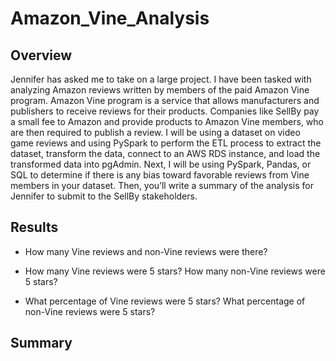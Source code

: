 # Amazon_Vine_Analysis

## Overview
Jennifer has asked me to take on a large project. I have been tasked with analyzing Amazon reviews written by members of the paid Amazon Vine program. Amazon Vine program is a service that allows manufacturers and publishers to receive reviews for their products. Companies like SellBy pay a small fee to Amazon and provide products to Amazon Vine members, who are then required to publish a review. I will be using a dataset on video game reviews and using PySpark to perform the ETL process to extract the dataset, transform the data, connect to an AWS RDS instance, and load the transformed data into pgAdmin. Next, I will be using PySpark, Pandas, or SQL to determine if there is any bias toward favorable reviews from Vine members in your dataset. Then, you’ll write a summary of the analysis for Jennifer to submit to the SellBy stakeholders.


## Results
- How many Vine reviews and non-Vine reviews were there?

- How many Vine reviews were 5 stars? How many non-Vine reviews were 5 stars?

- What percentage of Vine reviews were 5 stars? What percentage of non-Vine reviews were 5 stars?


## Summary
